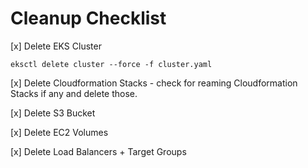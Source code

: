 # Cleanup Checklist


[x] Delete EKS Cluster

```
eksctl delete cluster --force -f cluster.yaml
```  

[x] Delete Cloudformation Stacks - check for reaming Cloudformation Stacks if any and delete those.

[x] Delete S3 Bucket

[x] Delete EC2 Volumes

[x] Delete Load Balancers + Target Groups  

